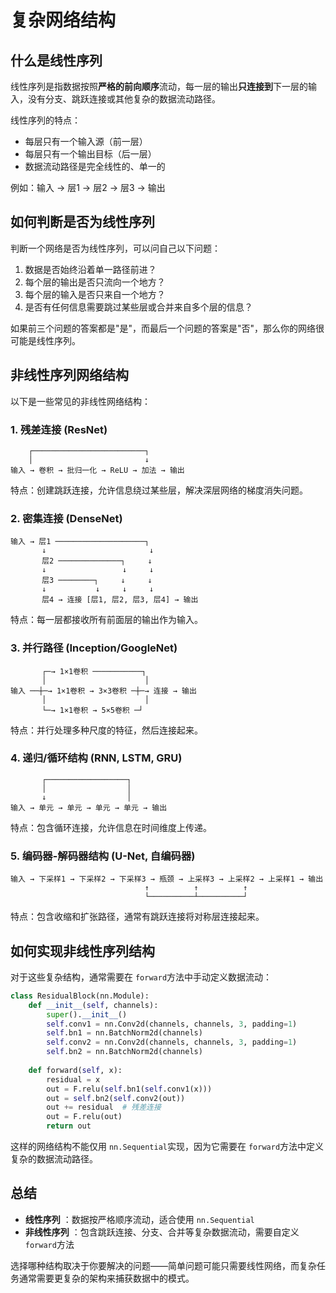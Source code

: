 # 复杂网络结构

## 什么是线性序列

线性序列是指数据按照**严格的前向顺序**流动，每一层的输出**只连接到**下一层的输入，没有分支、跳跃连接或其他复杂的数据流动路径。

线性序列的特点：

* 每层只有一个输入源（前一层）
* 每层只有一个输出目标（后一层）
* 数据流动路径是完全线性的、单一的

例如：输入 → 层1 → 层2 → 层3 → 输出

## 如何判断是否为线性序列

判断一个网络是否为线性序列，可以问自己以下问题：

1. 数据是否始终沿着单一路径前进？
2. 每个层的输出是否只流向一个地方？
3. 每个层的输入是否只来自一个地方？
4. 是否有任何信息需要跳过某些层或合并来自多个层的信息？

如果前三个问题的答案都是"是"，而最后一个问题的答案是"否"，那么你的网络很可能是线性序列。

## 非线性序列网络结构

以下是一些常见的非线性网络结构：

### 1. 残差连接 (ResNet)

```
    ┌─────────────────────────┐
    │                         ↓
输入 → 卷积 → 批归一化 → ReLU → 加法 → 输出
```

特点：创建跳跃连接，允许信息绕过某些层，解决深层网络的梯度消失问题。

### 2. 密集连接 (DenseNet)

```
输入 → 层1 ────────────────────┐
       ↓                       ↓
       层2 ──────────────┐     ↓
       ↓                 ↓     ↓
       层3 ────────┐     ↓     ↓
       ↓           ↓     ↓     ↓
       层4 → 连接 [层1, 层2, 层3, 层4] → 输出
```

特点：每一层都接收所有前面层的输出作为输入。

### 3. 并行路径 (Inception/GoogleNet)

```
       ┌─→ 1×1卷积 ───────────┐
       │                      │
输入 ──┼─→ 1×1卷积 → 3×3卷积 ─┼─→ 连接 → 输出
       │                      │
       └─→ 1×1卷积 → 5×5卷积 ─┘
```

特点：并行处理多种尺度的特征，然后连接起来。

### 4. 递归/循环结构 (RNN, LSTM, GRU)

```
       ┌──────────────────┐
       │                  │
       ↓                  │
输入 → 单元 → 单元 → 单元 → 单元 → 输出
```

特点：包含循环连接，允许信息在时间维度上传递。

### 5. 编码器-解码器结构 (U-Net, 自编码器)

```
输入 → 下采样1 → 下采样2 → 下采样3 → 瓶颈 → 上采样3 → 上采样2 → 上采样1 → 输出
                              ↑          ↑          ↑
                              └──────────┴──────────┘
```

特点：包含收缩和扩张路径，通常有跳跃连接将对称层连接起来。

## 如何实现非线性序列结构

对于这些复杂结构，通常需要在 `forward`方法中手动定义数据流动：

```python
class ResidualBlock(nn.Module):
    def __init__(self, channels):
        super().__init__()
        self.conv1 = nn.Conv2d(channels, channels, 3, padding=1)
        self.bn1 = nn.BatchNorm2d(channels)
        self.conv2 = nn.Conv2d(channels, channels, 3, padding=1)
        self.bn2 = nn.BatchNorm2d(channels)
  
    def forward(self, x):
        residual = x
        out = F.relu(self.bn1(self.conv1(x)))
        out = self.bn2(self.conv2(out))
        out += residual  # 残差连接
        out = F.relu(out)
        return out
```

这样的网络结构不能仅用 `nn.Sequential`实现，因为它需要在 `forward`方法中定义复杂的数据流动路径。

## 总结

* **线性序列** ：数据按严格顺序流动，适合使用 `nn.Sequential`
* **非线性序列** ：包含跳跃连接、分支、合并等复杂数据流动，需要自定义 `forward`方法

选择哪种结构取决于你要解决的问题——简单问题可能只需要线性网络，而复杂任务通常需要更复杂的架构来捕获数据中的模式。
